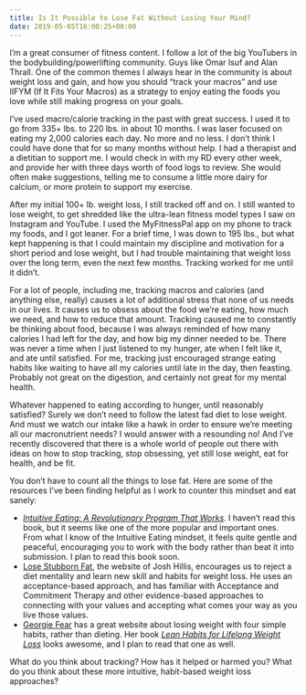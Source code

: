 ```yaml
---
title: Is It Possible to Lose Fat Without Losing Your Mind?
date: 2019-05-05T16:00:25+00:00
---
```

I’m a great consumer of fitness content. I follow a lot of the big YouTubers in the bodybuilding/powerlifting community. Guys like Omar Isuf and Alan Thrall. One of the common themes I always hear in the community is about weight loss and gain, and how you should “track your macros” and use IIFYM (If It Fits Your Macros) as a strategy to enjoy eating the foods you love while still making progress on your goals.

I’ve used macro/calorie tracking in the past with great success. I used it to go from 335+ lbs. to 220 lbs. in about 10 months. I was laser focused on eating my 2,000 calories each day. No more and no less. I don’t think I could have done that for so many months without help. I had a therapist and a dietitian to support me. I would check in with my RD every other week, and provide her with three days worth of food logs to review. She would often make suggestions, telling me to consume a little more dairy for calcium, or more protein to support my exercise.

After my initial 100+ lb. weight loss, I still tracked off and on. I still wanted to lose weight, to get shredded like the ultra-lean fitness model types I saw on Instagram and YouTube. I used the MyFitnessPal app on my phone to track my foods, and I got leaner. For a brief time, I was down to 195 lbs., but what kept happening is that I could maintain my discipline and motivation for a short period and lose weight, but I had trouble maintaining that weight loss over the long term, even the next few months. Tracking worked for me until it didn’t.

For a lot of people, including me, tracking macros and calories (and anything else, really) causes a lot of additional stress that none of us needs in our lives. It causes us to obsess about the food we’re eating, how much we need, and how to reduce that amount. Tracking caused me to constantly be thinking about food, because I was always reminded of how many calories I had left for the day, and how big my dinner needed to be. There was never a time when I just listened to my hunger, ate when I felt like it, and ate until satisfied. For me, tracking just encouraged strange eating habits like waiting to have all my calories until late in the day, then feasting. Probably not great on the digestion, and certainly not great for my mental health.

Whatever happened to eating according to hunger, until reasonably satisfied? Surely we don’t need to follow the latest fad diet to lose weight. And must we watch our intake like a hawk in order to ensure we’re meeting all our macronutrient needs? I would answer with a resounding no! And I’ve recently discovered that there is a whole world of people out there with ideas on how to stop tracking, stop obsessing, yet still lose weight, eat for health, and be fit.

You don’t have to count all the things to lose fat. Here are some of the resources I’ve been finding helpful as I work to counter this mindset and eat sanely:

  * [_Intuitive Eating: A Revolutionary Program That Works_][1]. I haven’t read this book, but it seems like one of the more popular and important ones. From what I know of the Intuitive Eating mindset, it feels quite gentle and peaceful, encouraging you to work with the body rather than beat it into submission. I plan to read this book soon.
  * [Lose Stubborn Fat][2], the website of Josh Hillis, encourages us to reject a diet mentality and learn new skill and habits for weight loss. He uses an acceptance-based approach, and has familiar with Acceptance and Commitment Therapy and other evidence-based approaches to connecting with your values and accepting what comes your way as you live those values.
  * [Georgie Fear][3] has a great website about losing weight with four simple habits, rather than dieting. Her book [_Lean Habits for Lifelong Weight Loss_][4] looks awesome, and I plan to read that one as well.  
    

What do you think about tracking? How has it helped or harmed you? What do you think about these more intuitive, habit-based weight loss approaches?

 [1]: https://www.amazon.com/dp/1250004047/ref=rdr_ext_sb_ti_hist_1 "Intuitive Eating: A Revolutionary Program That Works"
 [2]: https://www.losestubbornfat.com/ "Lose Stubborn Fat"
 [3]: http://georgiefear.com/ "Georgie Fear"
 [4]: https://www.amazon.com/Lean-Habits-Lifelong-Weight-Loss/dp/1624141129/ref=as_sl_pc_tf_til?tag=askgeo-20&linkCode=w00&linkId=b066e8d7c81ef14279ba4f6eb84ec086&creativeASIN=1624141129 "Lean Habits for Lifelong Weight Loss"